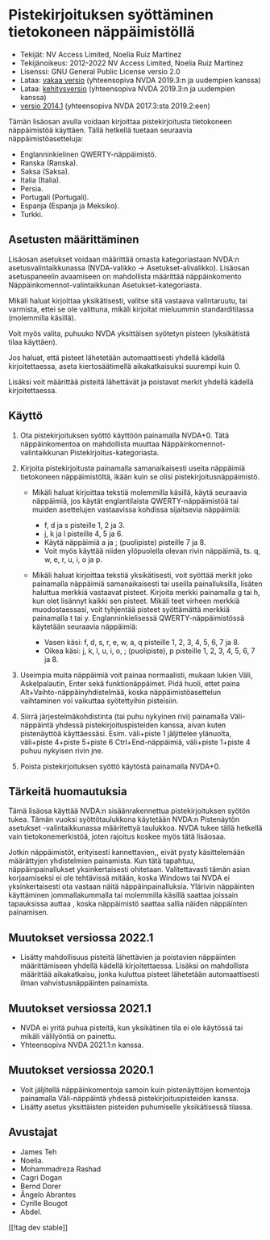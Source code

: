 # Pistekirjoituksen syöttäminen tietokoneen näppäimistöllä #

* Tekijät: NV Access Limited, Noelia Ruiz Martínez
* Tekijänoikeus: 2012-2022 NV Access Limited, Noelia Ruiz Martínez
* Lisenssi: GNU General Public License versio 2.0
* Lataa: [vakaa versio][1] (yhteensopiva NVDA 2019.3:n ja uudempien kanssa)
* Lataa: [kehitysversio][2] (yhteensopiva NVDA 2019.3:n ja uudempien kanssa)
* [versio 2014.1][3] (yhteensopiva NVDA 2017.3:sta 2019.2:een)

Tämän lisäosan avulla voidaan kirjoittaa pistekirjoitusta tietokoneen
näppäimistöä käyttäen.  Tällä hetkellä tuetaan seuraavia
näppäimistöasetteluja:

* Englanninkielinen QWERTY-näppäimistö.
* Ranska (Ranska).
* Saksa (Saksa).
* Italia (Italia).
* Persia.
* Portugali (Portugali).
* Espanja (Espanja ja Meksiko).
* Turkki.

## Asetusten määrittäminen

Lisäosan asetukset voidaan määrittää omasta kategoriastaan NVDA:n
asetusvalintaikkunassa (NVDA-valikko -> Asetukset-alivalikko). Lisäosan
asetuspaneelin avaamiseen on mahdollista määrittää näppäinkomento
Näppäinkomennot-valintaikkunan Asetukset-kategoriasta.

Mikäli haluat kirjoittaa yksikätisesti, valitse sitä vastaava valintaruutu,
tai varmista, ettei se ole valittuna, mikäli kirjoitat mieluummin
standarditilassa (molemmilla käsillä).

Voit myös valita, puhuuko NVDA yksittäisen syötetyn pisteen (yksikätistä
tilaa käyttäen).

Jos haluat, että pisteet lähetetään automaattisesti yhdellä kädellä
kirjoitettaessa, aseta kiertosäätimellä aikakatkaisuksi suurempi kuin 0.

Lisäksi voit määrittää pisteitä lähettävät ja poistavat merkit yhdellä
kädellä kirjoitettaessa.

## Käyttö

1. Ota pistekirjoituksen syöttö käyttöön painamalla NVDA+0. Tätä
   näppäinkomentoa on mahdollista muuttaa Näppäinkomennot-valintaikkunan
   Pistekirjoitus-kategoriasta.
2. Kirjoita pistekirjoitusta painamalla samanaikaisesti useita näppäimiä
   tietokoneen näppäimistöltä, ikään kuin se olisi
   pistekirjoitusnäppäimistö.

	* Mikäli haluat kirjoittaa tekstiä molemmilla käsillä, käytä seuraavia
	  näppäimiä, jos  käytät englantilaista QWERTY-näppäimistöä tai muiden
	  asettelujen vastaavissa kohdissa sijaitsevia näppäimiä:

		* f, d ja s pisteille 1, 2 ja 3.
		* j, k ja l pisteille 4, 5 ja 6.
		* Käytä näppäimiä a ja ; (puolipiste) pisteille 7 ja 8.
		* Voit myös käyttää niiden ylöpuolella olevan rivin näppäimiä, ts. q, w,
		  e, r, u, i, o ja p.

	* Mikäli haluat kirjoittaa tekstiä yksikätisesti, voit syöttää merkit joko
	  painamalla näppäimiä samanaikaisesti tai useilla painalluksilla, lisäten
	  haluttua merkkiä vastaavat pisteet. Kirjoita merkki painamalla g tai h,
	  kun olet lisännyt kaikki sen pisteet. Mikäli teet virheen merkkiä
	  muodostaessasi, voit tyhjentää pisteet syöttämättä merkkiä painamalla t
	  tai y. Englanninkielisessä QWERTY-näppäimistössä käytetään seuraavia
	  näppäimiä:

		* Vasen käsi: f, d, s, r, e, w, a, q pisteille 1, 2, 3, 4, 5, 6, 7 ja 8.
		* Oikea käsi: j, k, l, u, i, o, ; (puolipiste), p pisteille 1, 2, 3, 4, 5,
		  6, 7 ja 8.

3. Useimpia muita näppäimiä voit painaa normaalisti, mukaan lukien Väli,
   Askelpalautin, Enter sekä funktionäppäimet. Pidä huoli, ettet paina
   Alt+Vaihto-näppäinyhdistelmää, koska näppäimistöasettelun vaihtaminen voi
   vaikuttaa syötettyihin pisteisiin.
4. Siirrä järjestelmäkohdistinta (tai puhu nykyinen rivi) painamalla
   Väli-näppäintä yhdessä pistekirjoituspisteiden kanssa, aivan kuten
   pistenäyttöä käyttäessäsi. Esim. väli+piste 1 jäljittelee ylänuolta,
   väli+piste 4+piste 5+piste 6 Ctrl+End-näppäimiä, väli+piste 1+piste 4
   puhuu nykyisen rivin jne.
5. Poista pistekirjoituksen syöttö käytöstä painamalla NVDA+0.

## Tärkeitä huomautuksia

Tämä lisäosa käyttää NVDA:n sisäänrakennettua pistekirjoituksen syötön
tukea.  Tämän vuoksi syöttötaulukkona käytetään NVDA:n Pistenäytön asetukset
-valintaikkunassa määritettyä taulukkoa.  NVDA tukee tällä hetkellä vain
tietokonemerkistöä, joten rajoitus koskee myös tätä lisäosaa.

Jotkin näppäimistöt, erityisesti kannettavien,, eivät pysty käsittelemään
määrättyjen yhdistelmien painamista.  Kun tätä tapahtuu, näppäinpainallukset
yksinkertaisesti ohitetaan.  Valitettavasti tämän asian korjaamiseksi ei ole
tehtävissä mitään, koska Windows tai NVDA ei yksinkertaisesti ota vastaan
näitä näppäinpainalluksia.  Ylärivin näppäinten käyttäminen jommallakummalla
tai molemmilla käsillä saattaa joissain tapauksissa auttaa , koska
näppäimistö saattaa sallia näiden näppäinten painamisen.


## Muutokset versiossa 2022.1
* Lisätty mahdollisuus pisteitä lähettävien ja poistavien näppäinten
  määrittämiseen yhdellä kädellä kirjoitettaessa. Lisäksi on mahdollista
  määrittää aikakatkaisu, jonka kuluttua pisteet lähetetään automaattisesti
  ilman vahvistusnäppäinten painamista.

## Muutokset versiossa 2021.1

* NVDA ei yritä puhua pisteitä, kun yksikätinen tila ei ole käytössä tai
  mikäli välilyöntiä on painettu.
* Yhteensopiva NVDA 2021.1:n kanssa.

## Muutokset versiossa 2020.1

* Voit jäljitellä näppäinkomentoja samoin kuin pistenäyttöjen komentoja
  painamalla Väli-näppäintä yhdessä pistekirjoituspisteiden kanssa.
* Lisätty asetus yksittäisten pisteiden puhumiselle yksikätisessä tilassa.

## Avustajat

* James Teh
* Noelia.
* Mohammadreza Rashad
* Cagri Dogan
* Bernd Dorer
* Ângelo Abrantes
* Cyrille Bougot
* Abdel.

[[!tag dev stable]]

[1]: https://addons.nvda-project.org/files/get.php?file=pckbbrl

[2]: https://addons.nvda-project.org/files/get.php?file=pckbbrl-dev

[3]: https://addons.nvda-project.org/files/get.php?file=pckbbrl-o
